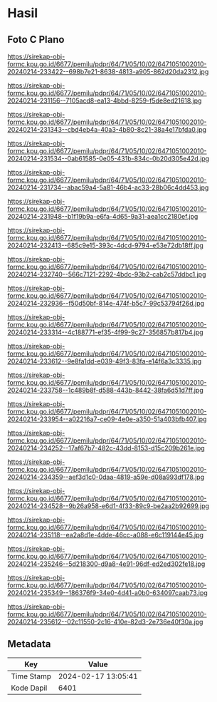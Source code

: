 # Hasil

## Foto C Plano

https://sirekap-obj-formc.kpu.go.id/6677/pemilu/pdpr/64/71/05/10/02/6471051002010-20240214-233422--698b7e21-8638-4813-a905-862d20da2312.jpg

https://sirekap-obj-formc.kpu.go.id/6677/pemilu/pdpr/64/71/05/10/02/6471051002010-20240214-231156--7105acd8-ea13-4bbd-8259-f5de8ed21618.jpg

https://sirekap-obj-formc.kpu.go.id/6677/pemilu/pdpr/64/71/05/10/02/6471051002010-20240214-231343--cbd4eb4a-40a3-4b80-8c21-38a4e17bfda0.jpg

https://sirekap-obj-formc.kpu.go.id/6677/pemilu/pdpr/64/71/05/10/02/6471051002010-20240214-231534--0ab61585-0e05-431b-834c-0b20d305e42d.jpg

https://sirekap-obj-formc.kpu.go.id/6677/pemilu/pdpr/64/71/05/10/02/6471051002010-20240214-231734--abac59a4-5a81-46b4-ac33-28b06c4dd453.jpg

https://sirekap-obj-formc.kpu.go.id/6677/pemilu/pdpr/64/71/05/10/02/6471051002010-20240214-231948--b1f19b9a-e6fa-4d65-9a31-aea1cc2180ef.jpg

https://sirekap-obj-formc.kpu.go.id/6677/pemilu/pdpr/64/71/05/10/02/6471051002010-20240214-232413--685c9e15-393c-4dcd-9794-e53e72db18ff.jpg

https://sirekap-obj-formc.kpu.go.id/6677/pemilu/pdpr/64/71/05/10/02/6471051002010-20240214-232740--566c7121-2292-4bdc-93b2-cab2c57ddbc1.jpg

https://sirekap-obj-formc.kpu.go.id/6677/pemilu/pdpr/64/71/05/10/02/6471051002010-20240214-232936--f50d50bf-814e-474f-b5c7-99c53794f26d.jpg

https://sirekap-obj-formc.kpu.go.id/6677/pemilu/pdpr/64/71/05/10/02/6471051002010-20240214-233314--4c188771-ef35-4f99-9c27-356857b817b4.jpg

https://sirekap-obj-formc.kpu.go.id/6677/pemilu/pdpr/64/71/05/10/02/6471051002010-20240214-233612--9e8fa1dd-e039-49f3-83fa-e14f6a3c3335.jpg

https://sirekap-obj-formc.kpu.go.id/6677/pemilu/pdpr/64/71/05/10/02/6471051002010-20240214-233758--1c489b8f-d588-443b-8442-38fa6d51d7ff.jpg

https://sirekap-obj-formc.kpu.go.id/6677/pemilu/pdpr/64/71/05/10/02/6471051002010-20240214-233954--a02216a7-ce09-4e0e-a350-51a403bfb407.jpg

https://sirekap-obj-formc.kpu.go.id/6677/pemilu/pdpr/64/71/05/10/02/6471051002010-20240214-234252--17af67b7-482c-43dd-8153-d15c209b261e.jpg

https://sirekap-obj-formc.kpu.go.id/6677/pemilu/pdpr/64/71/05/10/02/6471051002010-20240214-234359--aef3d1c0-0daa-4819-a59e-d08a993df178.jpg

https://sirekap-obj-formc.kpu.go.id/6677/pemilu/pdpr/64/71/05/10/02/6471051002010-20240214-234528--9b26a958-e6d1-4f33-89c9-be2aa2b92699.jpg

https://sirekap-obj-formc.kpu.go.id/6677/pemilu/pdpr/64/71/05/10/02/6471051002010-20240214-235118--ea2a8d1e-4dde-46cc-a088-e6c119144e45.jpg

https://sirekap-obj-formc.kpu.go.id/6677/pemilu/pdpr/64/71/05/10/02/6471051002010-20240214-235246--5d218300-d9a8-4e91-96df-ed2ed302fe18.jpg

https://sirekap-obj-formc.kpu.go.id/6677/pemilu/pdpr/64/71/05/10/02/6471051002010-20240214-235349--186376f9-34e0-4d41-a0b0-634097caab73.jpg

https://sirekap-obj-formc.kpu.go.id/6677/pemilu/pdpr/64/71/05/10/02/6471051002010-20240214-235612--02c11550-2c16-410e-82d3-2e736e40f30a.jpg


## Metadata

| Key        | Value               |
| ---------- | ------------------- |
| Time Stamp | 2024-02-17 13:05:41 |
| Kode Dapil | 6401                |



